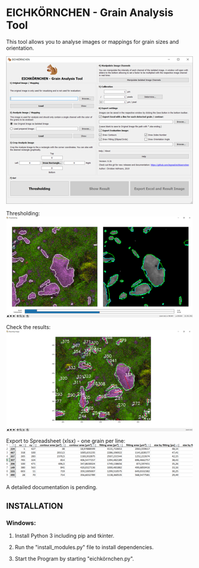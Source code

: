 # EICHKÖRNCHEN - Grain Analysis Tool
This tool allows you to analyse images or mappings for grain sizes and orientation.

![EICHKÖRNCHEN Main Window](pictures/1_main.PNG)

Thresholding:
![EICHKÖRNCHEN Thresholding](pictures/Thresholding.PNG)

Check the results:
![EICHKÖRNCHEN Result](pictures/Result.PNG)

Export to Spreadsheet (xlsx) - one grain per line:
![EICHKÖRNCHEN Spreadsheet](pictures/Spreadsheet.PNG)

A detailed documentation is pending.

## INSTALLATION

### Windows: 

1) Install Python 3 including pip and tkinter. 

2) Run the "install_modules.py" file to install dependencies. 

3) Start the Program by starting "eichkörnchen.py".
